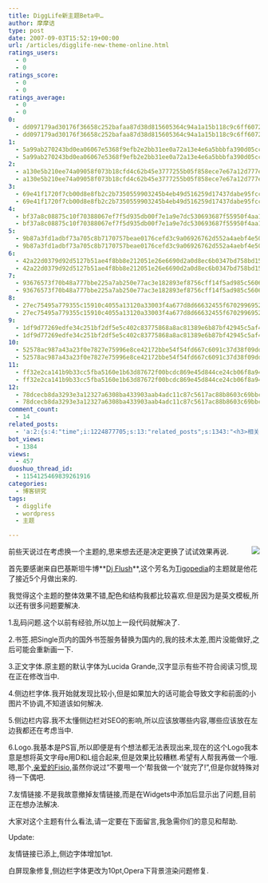 ```yaml
---
title: DiggLife新主题Beta中…
author: 摩摩诘
type: post
date: 2007-09-03T15:52:19+00:00
url: /articles/digglife-new-theme-online.html
ratings_users:
  - 0
  - 0
ratings_score:
  - 0
  - 0
ratings_average:
  - 0
  - 0
0:
  - dd097179ad30176f36658c252bafaa87d38d815605364c94a1a15b118c9c6ff607294be6df53ac8505bb82825f326b6b
  - dd097179ad30176f36658c252bafaa87d38d815605364c94a1a15b118c9c6ff607294be6df53ac8505bb82825f326b6b
1:
  - 5a99ab270243bd0ea06067e5368f9efb2e2bb31ee0a72a13e4e6a5bbbfa390d05cc5417375ffd439bd89153cc2aad3f4
  - 5a99ab270243bd0ea06067e5368f9efb2e2bb31ee0a72a13e4e6a5bbbfa390d05cc5417375ffd439bd89153cc2aad3f4
2:
  - a130e5b210ee74a09058f073b18cfd4c62b45e3777255b05f858ece7e67a12d777e60e1bfa82ade657abff9d75edbecb
  - a130e5b210ee74a09058f073b18cfd4c62b45e3777255b05f858ece7e67a12d777e60e1bfa82ade657abff9d75edbecb
3:
  - 69e41f1720f7cb00d8e8fb2c2b7350559903245b4eb49d516259d17437dabe95fcc4683553e2489fa5e0b5b8818e2345
  - 69e41f1720f7cb00d8e8fb2c2b7350559903245b4eb49d516259d17437dabe95fcc4683553e2489fa5e0b5b8818e2345
4:
  - bf37a8c08875c10f70388067ef7f5d935db00f7e1a9e7dc530693687f55950f4aa1b680e37a8a0136071654152018b0f
  - bf37a8c08875c10f70388067ef7f5d935db00f7e1a9e7dc530693687f55950f4aa1b680e37a8a0136071654152018b0f
5:
  - 9b87a3fd1adbf73a705c8b7170757beae0176cefd3c9a06926762d552a4aebf4e50baff5ad17e5c897cffd60c6db6160
  - 9b87a3fd1adbf73a705c8b7170757beae0176cefd3c9a06926762d552a4aebf4e50baff5ad17e5c897cffd60c6db6160
6:
  - 42a22d0379d92d5127b51ae4f8bb8e212051e26e6690d2a0d8ec6b0347bd758bd15110f531c4cb33f44d79fd905b4f80
  - 42a22d0379d92d5127b51ae4f8bb8e212051e26e6690d2a0d8ec6b0347bd758bd15110f531c4cb33f44d79fd905b4f80
7:
  - 93676573f70b48a777bbe225a7ab250e77ac3e182893ef8756cff14f5ad985c5606d7435e624cb484af0b44c37765b86
  - 93676573f70b48a777bbe225a7ab250e77ac3e182893ef8756cff14f5ad985c5606d7435e624cb484af0b44c37765b86
8:
  - 27ec75495a779355c15910c4055a13120a33003f4a677d8d66632455f6702996952e98ddb913f57413d13c41ff3a6f1c
  - 27ec75495a779355c15910c4055a13120a33003f4a677d8d66632455f6702996952e98ddb913f57413d13c41ff3a6f1c
9:
  - 1df9d77269edfe34c251bf2df5e5c402c83775868a8ac81389e6b87bf42945c5af45d85fd7453999fd18fae6dd53d931
  - 1df9d77269edfe34c251bf2df5e5c402c83775868a8ac81389e6b87bf42945c5af45d85fd7453999fd18fae6dd53d931
10:
  - 52578ac987a43a23f0e7827e75996e8ce42172bbe54f54fd667c6091c37d38f09dd8f229da69e23dedc472dac7c93816
  - 52578ac987a43a23f0e7827e75996e8ce42172bbe54f54fd667c6091c37d38f09dd8f229da69e23dedc472dac7c93816
11:
  - ff32e2ca141b9b33cc5fba5160e1b63d87672f00bcdc869e45d844ce24cb06f8a941b3add8ae0b3edd119c2c6c6e49fd
  - ff32e2ca141b9b33cc5fba5160e1b63d87672f00bcdc869e45d844ce24cb06f8a941b3add8ae0b3edd119c2c6c6e49fd
12:
  - 78dcecb8da3293e3a12327a6308ba433903aab4adc11c87c5617ac88b8603c69bbcb0b7424da40cf075ce52a7643cec9
  - 78dcecb8da3293e3a12327a6308ba433903aab4adc11c87c5617ac88b8603c69bbcb0b7424da40cf075ce52a7643cec9
comment_count:
  - 14
related_posts:
  - 'a:2:{s:4:"time";i:1224877705;s:13:"related_posts";s:1343:"<h3>相关日志</h3><ul class="related_post"><li><a href="http://www.digglife.cn/articles/24-fresh-usable-and-elegant-wordpress-themes.html" title="24款新鲜,易用,优雅的Wordpress主题模板">24款新鲜,易用,优雅的Wordpress主题模板</a></li><li><a href="http://www.digglife.cn/articles/10-fresh-wordpress-themes.html" title="新鲜出炉的11款Wordpress主题模版">新鲜出炉的11款Wordpress主题模版</a></li><li><a href="http://www.digglife.cn/articles/say-hello.html" title="回来打个招呼">回来打个招呼</a></li><li><a href="http://www.digglife.cn/articles/vista-theme-visual-style-download.html" title="7个漂亮的Vista主题(视觉样式)下载">7个漂亮的Vista主题(视觉样式)下载</a></li><li><a href="http://www.digglife.cn/articles/about-wordpress26-image-caption.html" title="关于Wordpress2.6的图片说明(image Captioin)">关于Wordpress2.6的图片说明(image Captioin)</a></li><li><a href="http://www.digglife.cn/articles/firefox3-themes-download-windows-mac.html" title="Windows XP,Vista和Mac版Firefox 3主题下载">Windows XP,Vista和Mac版Firefox 3主题下载</a></li><li><a href="http://www.digglife.cn/articles/can-not-modify-category-slug.html" title="Wordpress无法编辑分类缩略名(Slug)的解决">Wordpress无法编辑分类缩略名(Slug)的解决</a></li></ul>";}'
bot_views:
  - 1384
views:
  - 457
duoshuo_thread_id:
  - 1154125469839261916
categories:
  - 博客研究
tags:
  - digglife
  - wordpress
  - 主题

---
```

 <img src="http://digglife.qiniudn.com/qiniu/1755/image/9e80445d91d2bec10f185bb292fbc478.png" align="right" />前些天说过在考虑换一个主题的,思来想去还是决定更换了试试效果再说.

首先要感谢来自巴基斯坦牛博**<a href="http://www.sizlopedia.com/" target="_blank">Dj Flush</a>**,这个芳名为<a href="http://www.sizlopedia.com/tigopedia/" target="_blank">Tigopedia</a>的主题就是他花了接近5个月做出来的.

我觉得这个主题的整体效果不错,配色和结构我都比较喜欢.但是因为是英文模板,所以还有很多问题要解决.

1.乱码问题.这个以前有经验,所以加上一段代码就解决了.

2.书签.把Single页内的国外书签服务替换为国内的,我的技术太差,图片没能做好,之后可能会重新画一下.

3.正文字体.原主题的默认字体为Lucida Grande,汉字显示有些不符合阅读习惯,现在正在修改当中.

4.侧边栏字体.我开始就发现比较小,但是如果加大的话可能会导致文字和前面的小图片不协调,不知道该如何解决.

5.侧边栏内容.我不太懂侧边栏对SEO的影响,所以应该放哪些内容,哪些应该放在左边我都还在考虑当中.

6.Logo.我基本是PS盲,所以即便是有个想法都无法表现出来,现在的这个Logo我本意是想将英文字母e用D和L组合起来,但是效果比较糟糕.希望有人帮我再做一个哦.嗯,那个,<a href="http://fisio.cn" target="_blank">亲爱的Fisio</a>,虽然你说过&#8221;不要甩一个&#8217;帮我做一个&#8217;就完了!&#8221;,但是你就特殊对待一下偶吧.

7.友情链接.不是我故意撤掉友情链接,而是在Widgets中添加后显示出了问题,目前正在想办法解决.

大家对这个主题有什么看法,请一定要在下面留言,我急需你们的意见和帮助.

Update:

友情链接已添上,侧边字体增加1pt.

白屏现象修复,侧边栏字体更改为10pt,Opera下背景渲染问题修复.